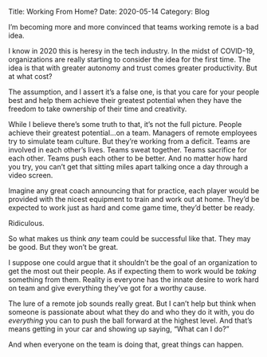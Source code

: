 Title: Working From Home?
Date: 2020-05-14
Category: Blog

I’m becoming more and more convinced that teams working remote is a bad idea.

I know in 2020 this is heresy in the tech industry. In the midst of COVID-19, organizations are really starting to consider the idea for the first time. The idea is that with greater autonomy and trust comes greater productivity. But at what cost?

The assumption, and I assert it’s a false one, is that you care for your people best and help them achieve their greatest potential when they have the freedom to take ownership of their time and creativity.

While I believe there’s some truth to that, it’s not the full picture. People achieve their greatest potential…on a team. Managers of remote employees try to simulate team culture. But they’re working from a deficit. Teams are involved in each other’s lives. Teams sweat together. Teams sacrifice for each other. Teams push each other to be better. And no matter how hard you try, you can’t get that sitting miles apart talking once a day through a video screen.

Imagine any great coach announcing that for practice, each player would be provided with the nicest equipment to train and work out at home. They’d be expected to work just as hard and come game time, they’d better be ready.

Ridiculous.

So what makes us think _any_ team could be successful like that. They may be good. But they won’t be great.

I suppose one could argue that it shouldn’t be the goal of an organization to get the most out their people. As if expecting them to work would be _taking_ something from them. Reality is everyone has the innate desire to work hard on team and give everything they’ve got for a worthy cause.

The lure of a remote job sounds really great. But I can’t help but think when someone is passionate about what they do and who they do it with, you do _everything_ you can to push the ball forward at the highest level. And that’s means getting in your car and showing up saying, “What can I do?”

And when everyone on the team is doing that, great things can happen.
